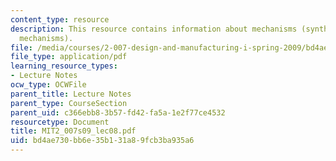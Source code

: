 ```yaml
---
content_type: resource
description: This resource contains information about mechanisms (synthesis of 4 bar
  mechanisms).
file: /media/courses/2-007-design-and-manufacturing-i-spring-2009/bd4ae730bb6e35b131a89fcb3ba935a6_MIT2_007s09_lec08.pdf
file_type: application/pdf
learning_resource_types:
- Lecture Notes
ocw_type: OCWFile
parent_title: Lecture Notes
parent_type: CourseSection
parent_uid: c366ebb8-3b57-fd42-fa5a-1e2f77ce4532
resourcetype: Document
title: MIT2_007s09_lec08.pdf
uid: bd4ae730-bb6e-35b1-31a8-9fcb3ba935a6
---
```

